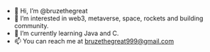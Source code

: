 - 👋 Hi, I’m @bruzethegreat
- 👀 I’m interested in web3, metaverse, space, rockets and building community.
- 🌱 I’m currently learning Java and C.
- 📫 You can reach me at bruzethegreat999@gmail.com

<!---
bruzethegreat/bruzethegreat is a ✨ special ✨ repository because its `README.md` (this file) appears on your GitHub profile.
You can click the Preview link to take a look at your changes.
--->
